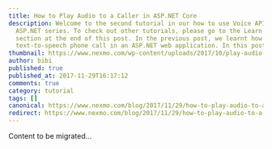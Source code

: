 ```yaml
---
title: How to Play Audio to a Caller in ASP.NET Core
description: Welcome to the second tutorial in our how to use Voice APIs with
  ASP.NET series. To check out other tutorials, please go to the Learn more
  section at the end of this post. In the previous post, we learnt how to make a
  text-to-speech phone call in an ASP.NET web application. In this post, we […]
thumbnail: https://www.nexmo.com/wp-content/uploads/2017/10/play-audio-asp-net-core.png
author: bibi
published: true
published_at: 2017-11-29T16:17:12
comments: true
category: tutorial
tags: []
canonical: https://www.nexmo.com/blog/2017/11/29/how-to-play-audio-to-a-caller-in-asp-net-core-dr
redirect: https://www.nexmo.com/blog/2017/11/29/how-to-play-audio-to-a-caller-in-asp-net-core-dr
---
```

Content to be migrated...